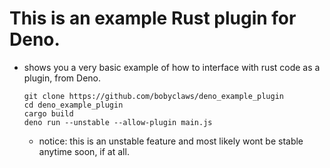 # This is an example Rust plugin for Deno.

- shows you a very basic example of how to interface with rust
  code as a plugin, from Deno.

  ```
  git clone https://github.com/bobyclaws/deno_example_plugin
  cd deno_example_plugin
  cargo build
  deno run --unstable --allow-plugin main.js
  ```

  - notice: this is an unstable feature and most likely wont be stable
    anytime soon, if at all.